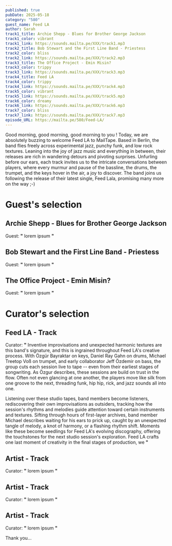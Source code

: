 ```yaml
---
published: true
pubDate: 2025-05-18
category: "580"
guest_name: Feed LA
author: Sarah
track1_title: Archie Shepp - Blues for Brother George Jackson
track1_color: vibrant
track1_link: https://sounds.mailta.pe/XXX/track1.mp3
track2_title: Bob Stewart and the First Line Band - Priestess
track2_color: bliss
track2_link: https://sounds.mailta.pe/XXX/track2.mp3
track3_title: The Office Project - Emin Misin?
track3_color: trippy
track3_link: https://sounds.mailta.pe/XXX/track3.mp3
track4_title: Feed LA
track4_color: trippy
track4_link: https://sounds.mailta.pe/XXX/track4.mp3
track5_color: vibrant
track5_link: https://sounds.mailta.pe/XXX/track5.mp3
track6_color: dreamy
track6_link: https://sounds.mailta.pe/XXX/track6.mp3
track7_color: bliss
track7_link: https://sounds.mailta.pe/XXX/track7.mp3
episode_URL: https://mailta.pe/580/Feed-LA/
---
```

Good morning, good morning, good morning to you ! Today, we are absolutely buzzing to welcome Feed LA to MailTape. Based in Berlin, the band flies freely across experimental jazz, punchy funk, and low rock textures. Leaning into the joy of jazz music and everything in between, their releases are rich in wandering detours and pivoting surprises. Unfurling before our ears, each track invites us to the intricate conversations between players, where every murmur and pause of the bassline, the drums, the trumpet, and the keys hover in the air, a joy to discover. The band joins us following the release of their latest single, Feed Lala, promising many more on the way ;-) 

# Guest's selection

## Archie Shepp - Blues for Brother George Jackson

 Guest: **"** lorem ipsum **"** 

## Bob Stewart and the First Line Band - Priestess

 Guest: **"** lorem ipsum **"** 

## The Office Project - Emin Misin?

 Guest: **"** lorem ipsum **"** 

# Curator's selection

## Feed LA - Track

 Curator: **"** Inventive improvisations and unexpected harmonic textures are this band's signature, and this is ingrained throughout Feed LA's creative process. With Özgür Bayraktar on keys, Daniel Ray Gahn on drums, Michael Treetop Voß on trumpet, and early collaborator Jeff Özdemir on bass, the group cuts each session live to tape -- even from their earliest stages of songwriting. As Özgur describes, these sessions are build on trust in the flow. Often not even glancing at one another, the players move like silk from one groove to the next, threading funk, hip hip, rick, and jazz sounds all into one. 

Listening over these studio tapes, band members become listeners, rediscovering their own improvisations as outsiders, tracking how the session's rhythms and melodies guide attention toward certain instruments and textures. Sifting through hours of first-layer archives, band member Michael describes waiting for his ears to prick up, caught by an unexpected tangle of melody, a knot of harmony, or a flashing rhythm shift. Moments like these become seedlings for Feed LA's evolving discography, offering the touchstones for the next studio session's exploration. Feed LA crafts one last moment of creativity in the final stages of production, we **"** 

## Artist - Track

 Curator: **"** lorem ipsum **"** 

## Artist - Track

 Curator: **"** lorem ipsum **"** 

## Artist - Track

 Curator: **"** lorem ipsum **"** 

 Thank you...
